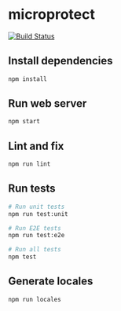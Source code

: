 # microprotect

[![Build Status](https://github.com/microprotect/microprotect.com/workflows/CI/badge.svg?branch=master)](https://github.com/microprotect/microprotect.com/actions)

## Install dependencies

```bash
npm install
```

## Run web server

```bash
npm start
```

## Lint and fix

```bash
npm run lint
```

## Run tests

```bash
# Run unit tests
npm run test:unit

# Run E2E tests
npm run test:e2e

# Run all tests
npm test
```

## Generate locales

```bash
npm run locales
```
